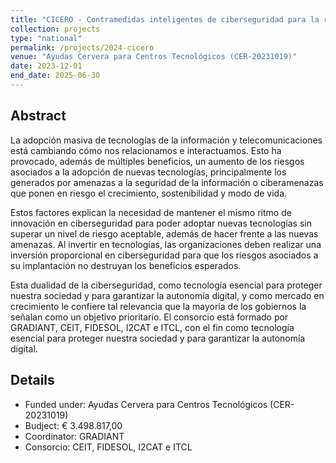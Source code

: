 ```yaml
---
title: "CICERO - Contramedidas inteligentes de ciberseguridad para la red del futuro"
collection: projects
type: "national"
permalink: /projects/2024-cicero
venue: "Ayudas Cervera para Centros Tecnológicos (CER-20231019)"
date: 2023-12-01
end_date: 2025-06-30
---
```

## Abstract
La adopción masiva de tecnologías de la información y telecomunicaciones está cambiando cómo nos relacionamos e interactuamos. Esto ha provocado, además de múltiples beneficios, un aumento de los riesgos asociados a la adopción de nuevas tecnologías, principalmente los generados por amenazas a la seguridad de la información o ciberamenazas que ponen en riesgo el crecimiento, sostenibilidad y modo de vida.

Estos factores explican la necesidad de mantener el mismo ritmo de innovación en ciberseguridad para poder adoptar nuevas tecnologías sin superar un nivel de riesgo aceptable, además de hacer frente a las nuevas amenazas. Al invertir en tecnologías, las organizaciones deben realizar una inversión proporcional en ciberseguridad para que los riesgos asociados a su implantación no destruyan los beneficios esperados.

Esta dualidad de la ciberseguridad, como tecnología esencial para proteger nuestra sociedad y para garantizar la autonomía digital, y como mercado en crecimiento le confiere tal relevancia que la mayoría de los gobiernos la señalan como un objetivo prioritario. El consorcio está formado por GRADIANT, CEIT, FIDESOL, I2CAT e ITCL, con el fin como tecnología esencial para proteger nuestra sociedad y para garantizar la autonomía digital.

## Details
* Funded under: Ayudas Cervera para Centros Tecnológicos (CER-20231019)
* Budject: € 3.498.817,00
* Coordinator: GRADIANT
* Consorcio: CEIT, FIDESOL, I2CAT e ITCL
